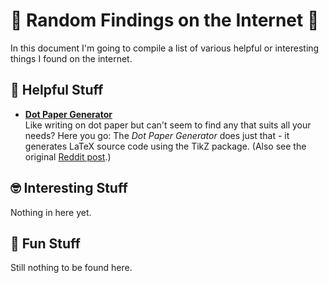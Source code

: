 # 🎊 Random Findings on the Internet 🎊
In this document I'm going to compile a list of various helpful or interesting things I found on the internet.

## 🔧 Helpful Stuff
- [**Dot Paper Generator**](http://sethest.dx.am/dot-paper-generator/)  
  Like writing on dot paper but can't seem to find any that suits all your needs?
  Here you go: The _Dot Paper Generator_ does just that - it generates LaTeX source code using the TikZ package.
  (Also see the original [Reddit post](https://www.reddit.com/r/fountainpens/comments/500n51/dot_paper_generator/).)

## 🤓 Interesting Stuff
Nothing in here yet.

## 🤣 Fun Stuff
Still nothing to be found here.
